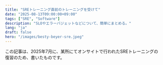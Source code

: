 ```yaml
---
title: "SREトレーニング直前のトレーニングを受けて"
date: "2025-08-13T09:00:00+09:00"
tags: ["SRE", "Software"]
description: "SLOやエラーバジェットなどについて、簡単にまとめる。"
lang: "ja"
draft: false
hero: "/images/besty-beyer-sre.jpeg"
---
```


この記事は、2025年7月に、某所にてオンサイトで行われたSREトレーニングの復習のため、書いたものです。


